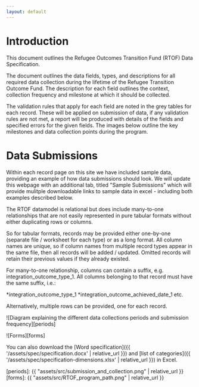 ```yaml
---
layout: default
---
```

# Introduction

This document outlines the Refugee Outcomes Transition Fund (RTOF) Data Specification.

The document outlines the data fields, types, and descriptions for all required data collection during the lifetime of the Refugee Transition Outcome Fund. The description for each field outlines the context, collection frequency and milestone at which it should be collected.

The validation rules that apply for each field are noted in the grey tables for each record. These will be applied on submission of data, if any validation rules are not met, a report will be produced with details of the fields and specified errors for the given fields.  The images below outline the key milestones and data collection points during the program.

# Data Submissions

Within each record page on this site we have included sample data, providing an example of how data submissions should look. We will update this webpage with an additional tab, titled "Sample Submissions" which will provide mulitple downloadable links to sample data in excel - including both examples described below.      

The RTOF datamodel is relational but does include many-to-one relationships that are not easily represented in pure tabular formats without either duplicating rows or columns.

So for tabular formats, records may be provided either one-by-one (separate file / worksheet for each type) or as a long format. All column names are unique, so if column names from multiple record types appear in the same file, then all records will be added / updated. Omitted records will retain their previous values if they already existed.

For many-to-one relationship, columns can contain a suffix, e.g. integration_outcome_type_1. All columns belonging to that record must have the same suffix, i.e.:

*integration_outcome_type_1
*integration_outcome_achieved_date_1
etc.

Alternatively, multiple rows can be provided, one for each record.

![Diagram explaining the different data collections periods and submission frequency][periods]

![Forms][forms]

You can also download the [Word specification]({{ '/assets/spec/specification.docx' | relative_url }}) and
[list of categories]({{ '/assets/spec/specification-dimensions.xlsx' | relative_url }}) in Excel.

[periods]: {{ "assets/src/submission_and_collection.png" | relative_url }}
[forms]: {{ "assets/src/RTOF_program_path.png" | relative_url }}